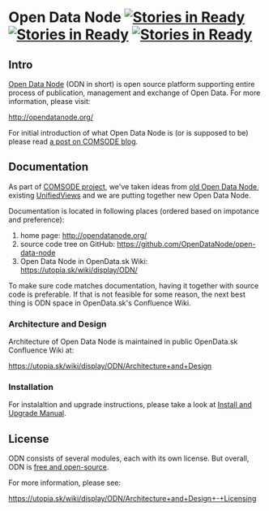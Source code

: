 # Open Data Node [![Stories in Ready](https://badge.waffle.io/opendatanode/open-data-node.svg?label=status:%20planed&title=Planed)](http://waffle.io/opendatanode/open-data-node) [![Stories in Ready](https://badge.waffle.io/opendatanode/open-data-node.svg?label=status:%20in%20progress&title=In%20Progress)](http://waffle.io/opendatanode/open-data-node) [![Stories in Ready](https://badge.waffle.io/opendatanode/open-data-node.svg?label=status:%20ready%20for%20test&title=Ready%20for%20test)](http://waffle.io/opendatanode/open-data-node) 

## Intro

[Open Data Node](http://opendatanode.org/) (ODN in short) is open source platform
supporting entire process of publication, management and exchange of Open Data.
For more information, please visit:

http://opendatanode.org/

For initial introduction of what Open Data Node is (or is supposed to be)
please read [a post on COMSODE
blog](http://www.comsode.eu/index.php/2014/06/open-data-node-what-it-is-what-it-does-what-is-next/).

## Documentation

As part of [COMSODE project](http://www.comsode.eu/), we've taken ideas from
[old Open Data Node](http://opendata.sk/liferay/open-data-node), existing
[UnifiedViews](https://github.com/UnifiedViews/) and we are putting together new
Open Data Node.

Documentation is located in following places (ordered based on
impotance and preference):

1. home page: http://opendatanode.org/
2. source code tree on GitHub: https://github.com/OpenDataNode/open-data-node
3. Open Data Node in OpenData.sk Wiki: https://utopia.sk/wiki/display/ODN/

To make sure code matches documentation, having it together with source code
is preferable.  If that is not feasible for some reason, the next best thing is
ODN space in OpenData.sk's Confluence Wiki.

### Architecture and Design

Architecture of Open Data Node is maintained in public OpenData.sk
Confluence Wiki at:

https://utopia.sk/wiki/display/ODN/Architecture+and+Design


### Installation

For instalaltion and upgrade instructions, please take a look at
[Install and Upgrade Manual](./INSTALL.md).

## License

ODN consists of several modules, each with its own license. But overall,
ODN is [free and open-source](https://en.wikipedia.org/wiki/FOSS).

For more information, please see:

https://utopia.sk/wiki/display/ODN/Architecture+and+Design+-+Licensing
